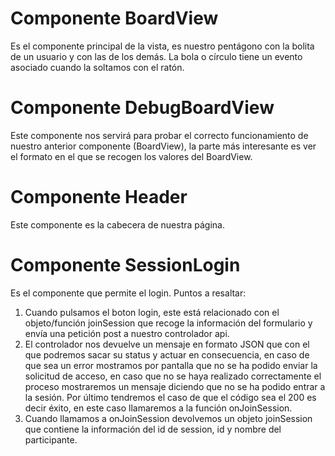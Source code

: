 # Componente BoardView

Es el componente principal de la vista, es nuestro pentágono con la bolita de un usuario y con las de los demás. La bola o círculo tiene un evento asociado cuando la soltamos con el ratón.

# Componente DebugBoardView

Este componente nos servirá para probar el correcto funcionamiento de nuestro anterior componente (BoardView), la parte más interesante es ver el formato en el que se recogen los valores del BoardView.

# Componente Header

Este componente es la cabecera de nuestra página.

# Componente SessionLogin

Es el componente que permite el login. Puntos a resaltar:

1. Cuando pulsamos el boton login, este está relacionado con el objeto/función joinSession que recoge la información del formulario  y envía una petición post a nuestro controlador api. 
2. El controlador nos devuelve un mensaje en formato JSON que con el que podremos sacar su status y actuar en consecuencia, en caso de que sea un error mostramos por pantalla que no se ha podido enviar la solicitud de acceso, en caso que no se haya realizado correctamente el proceso mostraremos un mensaje diciendo que no se ha podido entrar a la sesión. Por último tendremos el caso de que el código sea el 200 es decir éxito, en este caso llamaremos a la función onJoinSession.
3. Cuando llamamos a onJoinSession devolvemos un objeto joinSession que contiene la información del id de session, id y nombre del participante.



